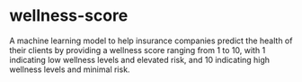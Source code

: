 # wellness-score
A machine learning model to help insurance companies predict the health of their clients by providing a wellness score ranging from 1 to 10, with 1 indicating low wellness levels and elevated risk, and 10 indicating high wellness levels and minimal risk.
